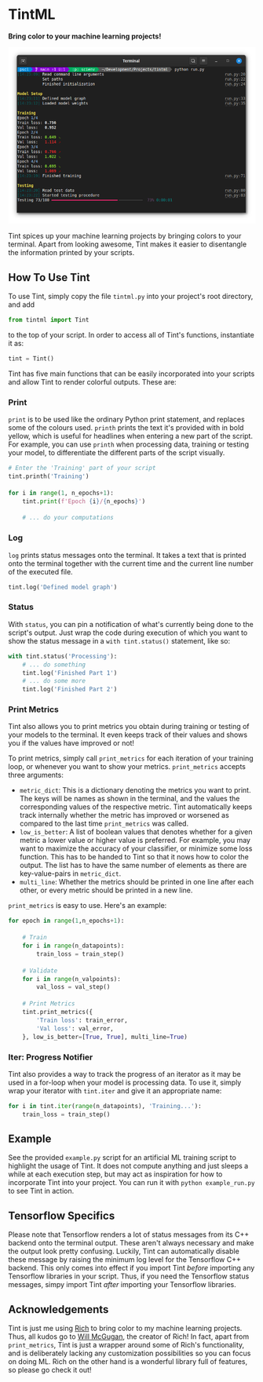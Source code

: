 # TintML

**Bring color to your machine learning projects!**

![](https://raw.githubusercontent.com/verrannt/tintml/main/assets/tintml-screenshot-3.png)

Tint spices up your machine learning projects by bringing colors to your terminal. Apart from looking awesome, Tint makes it easier to disentangle the information printed by your scripts.


## How To Use Tint

To use Tint, simply copy the file `tintml.py` into your project's root directory, and add

```py
from tintml import Tint
```

to the top of your script. In order to access all of Tint's functions, instantiate it as:

```py
tint = Tint()
```

Tint has five main functions that can be easily incorporated into your scripts and allow Tint to render colorful outputs. These are:

### Print

`print` is to be used like the ordinary Python print statement, and replaces some of the colours used. `printh` prints the text it's provided with in bold yellow, which is useful for headlines when entering a new part of the script. For example, you can use `printh` when processing data, training or testing your model, to differentiate the different parts of the script visually. 

```py
# Enter the 'Training' part of your script
tint.printh('Training')

for i in range(1, n_epochs+1):
    tint.print(f'Epoch {i}/{n_epochs}')

    # ... do your computations
```

### Log

`log` prints status messages onto the terminal. It takes a text that is printed onto the terminal together with the current time and the current line number of the executed file.

```py
tint.log('Defined model graph')
```

### Status

With `status`, you can pin a notification of what's currently being done to the script's output. Just wrap the code during execution of which you want to show the status message in a `with tint.status()` statement, like so:

```py
with tint.status('Processing'):
    # ... do something
    tint.log('Finished Part 1')
    # ... do some more
    tint.log('Finished Part 2')
```

### Print Metrics

Tint also allows you to print metrics you obtain during training or testing of your models to the terminal. It even keeps track of their values and shows you if the values have improved or not!

To print metrics, simply call `print_metrics` for each iteration of your training loop, or whenever you want to show your metrics. `print_metrics` accepts three arguments:

* `metric_dict`: This is a dictionary denoting the metrics you want to print. The keys will be names as shown in the terminal, and the values the corresponding values of the respective metric. Tint automatically keeps track internally whether the metric has improved or worsened as compared to the last time `print_metrics` was called.
* `low_is_better`: A list of boolean values that denotes whether for a given metric a lower value or higher value is preferred. For example, you may want to maximize the accuracy of your classifier, or minimize some loss function. This has to be handed to Tint so that it nows how to color the output. The list has to have the same number of elements as there are key-value-pairs in `metric_dict`.
* `multi_line`: Whether the metrics should be printed in one line after each other, or every metric should be printed in a new line.

`print_metrics` is easy to use. Here's an example:

```py
for epoch in range(1,n_epochs+1):

    # Train
    for i in range(n_datapoints):
        train_loss = train_step()
    
    # Validate
    for i in range(n_valpoints):
        val_loss = val_step()

    # Print Metrics
    tint.print_metrics({
        'Train loss': train_error,
        'Val loss': val_error,
    }, low_is_better=[True, True], multi_line=True)
```

### Iter: Progress Notifier

Tint also provides a way to track the progress of an iterator as it may be used in a for-loop when your model is processing data. To use it, simply wrap your iterator with `tint.iter` and give it an appropriate name:

```py
for i in tint.iter(range(n_datapoints), 'Training...'):
    train_loss = train_step()
```

## Example

See the provided `example.py` script for an artificial ML training script to highlight the usage of Tint. It does not compute anything and just sleeps a while at each execution step, but may act as inspiration for how to incorporate Tint into your project. You can run it with `python example_run.py` to see Tint in action.

## Tensorflow Specifics

Please note that Tensorflow renders a lot of status messages from its C++ backend onto the terminal output. These aren't always necessary and make the output look pretty confusing. Luckily, Tint can automatically disable these message by raising the minimum log level for the Tensorflow C++ backend. This only comes into effect if you import Tint *before* importing any Tensorflow libraries in your script. Thus, if you need the Tensorflow status messages, simpy import Tint *after* importing your Tensorflow libraries.

## Acknowledgements

Tint is just me using [Rich](https://github.com/willmcgugan/rich) to bring color to my machine learning projects. Thus, all kudos go to [Will McGugan](https://github.com/willmcgugan), the creator of Rich! In fact, apart from `print_metrics`, Tint is just a wrapper around some of Rich's functionality, and is deliberately lacking any customization possibilities so you can focus on doing ML. Rich on the other hand is a wonderful library full of features, so please go check it out!